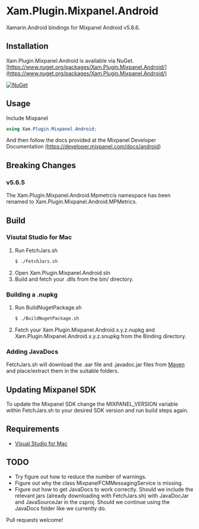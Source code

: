 # Xam.Plugin.Mixpanel.Android

Xamarin.Android bindings for Mixpanel Android v5.8.6.


## Installation

Xam.Plugin.Mixpanel.Android is available via NuGet.
[https://www.nuget.org/packages/Xam.Plugin.Mixpanel.Android/](https://www.nuget.org/packages/Xam.Plugin.Mixpanel.Android/)

[![NuGet](https://img.shields.io/nuget/vpre/Xam.Plugin.Mixpanel.Android.svg?label=NuGet)](https://www.nuget.org/packages/Xam.Plugin.Mixpanel.Android)

## Usage

Include Mixpanel
``` c#
using Xam.Plugin.Mixpanel.Android;
```

And then follow the docs provided at the Mixpanel Developer Documentation (https://developer.mixpanel.com/docs/android)

## Breaking Changes
### v5.6.5
The Xam.Plugin.Mixpanel.Android.Mpmetrcis namespace has been renamed to Xam.Plugin.Mixpanel.Android.MPMetrics. 

## Build

### Visutal Studio for Mac
1. Run FetchJars.sh 
    ``` sh
    $ ./FetchJars.sh
    ```
2. Open Xam.Plugin.Mixpanel.Android.sln
3. Build and fetch your .dlls from the bin/ directory.

### Building a .nupkg
1. Run BuildNugetPackage.sh
    ``` sh
    $ ./BuildNugetPackage.sh
    ```
2. Fetch your Xam.Plugin.Mixpanel.Android.x.y.z.nupkg and Xam.Plugin.Mixpanel.Android.x.y.z.snupkg from the Binding directory.

### Adding JavaDocs
FetchJars.sh will download the .aar file and .javadoc.jar files from [Maven](https://search.maven.org/search?q=a:mixpanel-android) and place/extract them in the suitable folders.

## Updating Mixpanel SDK
To update the Mixpanel SDK change the MIXPANEL_VERSION variable within FetchJars.sh to your desired SDK version and run build steps again.

## Requirements
- [Visual Studio for Mac](https://visualstudio.microsoft.com/vs/mac/)

## TODO
* Try figure out how to reduce the number of warnings.
* Figure out why the class MixpanelFCMMessagingService is missing.
* Figure out how to get JavaDocs to work correctly. Should we include the relevant jars (already downloading with FetchJars.sh) with JavaDocJar and JavaSourceJar in the csproj. Should we continue using the JavaDocs folder like we currently do.

Pull requests welcome!
